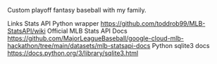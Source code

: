 Custom playoff fantasy baseball with my family.

Links
Stats API Python wrapper
https://github.com/toddrob99/MLB-StatsAPI/wiki
Official MLB Stats API Docs
https://github.com/MajorLeagueBaseball/google-cloud-mlb-hackathon/tree/main/datasets/mlb-statsapi-docs
Python sqlite3 docs
https://docs.python.org/3/library/sqlite3.html
